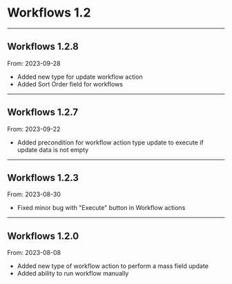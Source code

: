 # Workflows 1.2


---

## Workflows 1.2.8
From: 2023-09-28

* Added new type for update workflow action
* Added Sort Order field for workflows 

---

## Workflows 1.2.7
From: 2023-09-22

* Added precondition for workflow action type update to execute if update data is not empty

---

## Workflows 1.2.3
From: 2023-08-30

* Fixed minor bug with "Execute" button in Workflow actions

---

## Workflows 1.2.0
From: 2023-08-08

* Added new type of workflow action to perform a mass field update
* Added ability to run workflow manually